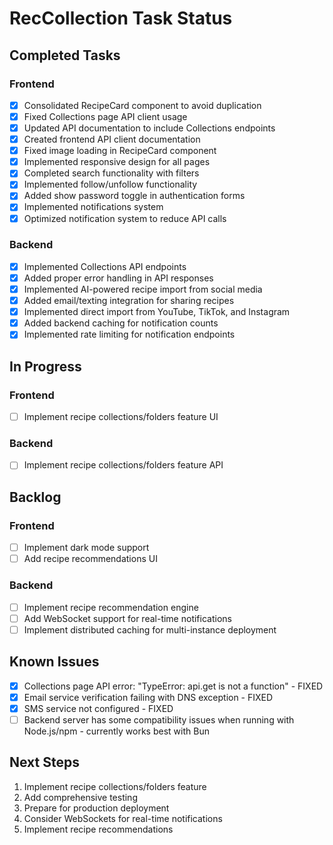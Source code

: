 # RecCollection Task Status

## Completed Tasks

### Frontend

- [x] Consolidated RecipeCard component to avoid duplication
- [x] Fixed Collections page API client usage
- [x] Updated API documentation to include Collections endpoints
- [x] Created frontend API client documentation
- [x] Fixed image loading in RecipeCard component
- [x] Implemented responsive design for all pages
- [x] Completed search functionality with filters
- [x] Implemented follow/unfollow functionality
- [x] Added show password toggle in authentication forms
- [x] Implemented notifications system
- [x] Optimized notification system to reduce API calls

### Backend

- [x] Implemented Collections API endpoints
- [x] Added proper error handling in API responses
- [x] Implemented AI-powered recipe import from social media
- [x] Added email/texting integration for sharing recipes
- [x] Implemented direct import from YouTube, TikTok, and Instagram
- [x] Added backend caching for notification counts
- [x] Implemented rate limiting for notification endpoints

## In Progress

### Frontend

- [ ] Implement recipe collections/folders feature UI

### Backend

- [ ] Implement recipe collections/folders feature API

## Backlog

### Frontend

- [ ] Implement dark mode support
- [ ] Add recipe recommendations UI

### Backend

- [ ] Implement recipe recommendation engine
- [ ] Add WebSocket support for real-time notifications
- [ ] Implement distributed caching for multi-instance deployment

## Known Issues

- [x] Collections page API error: "TypeError: api.get is not a function" - FIXED
- [x] Email service verification failing with DNS exception - FIXED
- [x] SMS service not configured - FIXED
- [ ] Backend server has some compatibility issues when running with Node.js/npm - currently works best with Bun

## Next Steps

1. Implement recipe collections/folders feature
2. Add comprehensive testing
3. Prepare for production deployment
4. Consider WebSockets for real-time notifications
5. Implement recipe recommendations
